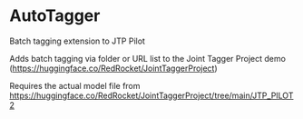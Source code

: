 # AutoTagger
Batch tagging extension to JTP Pilot

Adds batch tagging via folder or URL list to the Joint Tagger Project demo (https://huggingface.co/RedRocket/JointTaggerProject)

Requires the actual model file from https://huggingface.co/RedRocket/JointTaggerProject/tree/main/JTP_PILOT2
